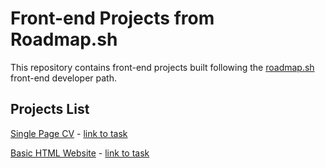 # Front-end Projects from Roadmap.sh

This repository contains front-end projects built following the [roadmap.sh](https://roadmap.sh/) front-end developer path.

## Projects List

<a href='Projects/Single_Page_CV/'>Single Page CV</a> - [link to task](https://roadmap.sh/projects/single-page-cv)

<a href='Projects/Basic_HTML_Website/Basic_HTML_Website'>Basic HTML Website</a> - [link to task](https://roadmap.sh/projects/basic-html-website)
